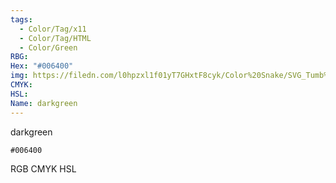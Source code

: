```yaml
---
tags:
  - Color/Tag/x11
  - Color/Tag/HTML
  - Color/Green
RBG: 
Hex: "#006400"
img: https://filedn.com/l0hpzxl1f01yT7GHxtF8cyk/Color%20Snake/SVG_Tumb%20Mass%20No%20Name/#006400.svg
CMYK: 
HSL: 
Name: darkgreen
---
```

darkgreen
```palette
#006400
```
RGB
CMYK
HSL